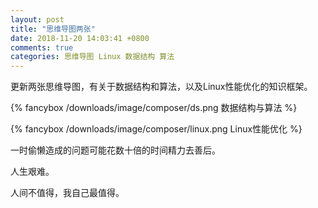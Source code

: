 ```yaml
---
layout: post
title: "思维导图两张"
date: 2018-11-20 14:03:41 +0800
comments: true
categories: 思维导图 Linux 数据结构 算法
---
```

更新两张思维导图，有关于数据结构和算法，以及Linux性能优化的知识框架。

<!-- more -->

{% fancybox /downloads/image/composer/ds.png 数据结构与算法 %}

{% fancybox /downloads/image/composer/linux.png Linux性能优化 %}

一时偷懒造成的问题可能花数十倍的时间精力去善后。

人生艰难。

人间不值得，我自己最值得。
